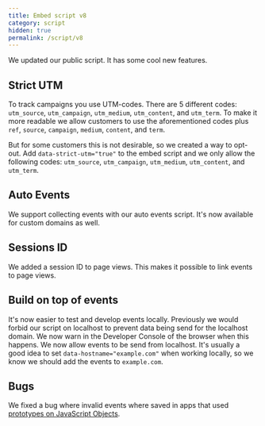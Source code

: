 ```yaml
---
title: Embed script v8
category: script
hidden: true
permalink: /script/v8
---
```


We updated our public script. It has some cool new features.

## Strict UTM

To track campaigns you use UTM-codes. There are 5 different codes: `utm_source`, `utm_campaign`, `utm_medium`, `utm_content`, and `utm_term`. To make it more readable we allow customers to use the aforementioned codes plus `ref`, `source`, `campaign`, `medium`, `content`, and `term`.

But for some customers this is not desirable, so we created a way to opt-out. Add `data-strict-utm="true"` to the embed script and we only allow the following codes: `utm_source`, `utm_campaign`, `utm_medium`, `utm_content`, and `utm_term`.

## Auto Events

We support collecting events with our auto events script. It's now available for custom domains as well.

## Sessions ID

We added a session ID to page views. This makes it possible to link events to page views.

## Build on top of events

It's now easier to test and develop events locally. Previously we would forbid our script on localhost to prevent data being send for the localhost domain. We now warn in the Developer Console of the browser when this happens. We now allow events to be send from localhost. It's usually a good idea to set `data-hostname="example.com"` when working locally, so we know we should add the events to `example.com`.

## Bugs

We fixed a bug where invalid events where saved in apps that used [prototypes on JavaScript Objects](https://developer.mozilla.org/en-US/docs/Learn/JavaScript/Objects/Object_prototypes).

